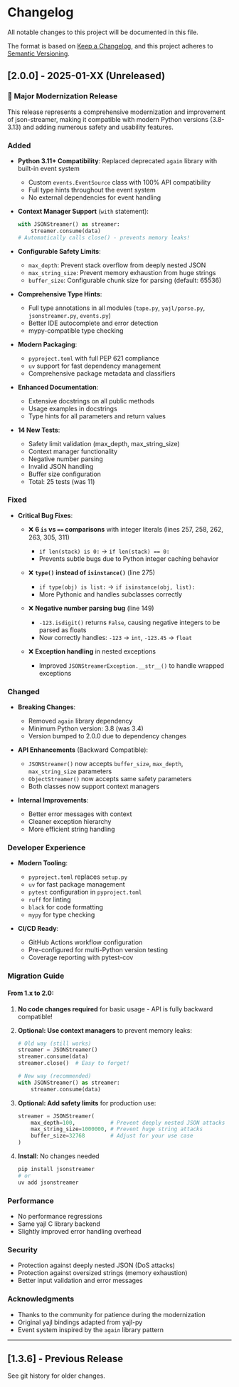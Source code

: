 # Changelog

All notable changes to this project will be documented in this file.

The format is based on [Keep a Changelog](https://keepachangelog.com/en/1.0.0/),
and this project adheres to [Semantic Versioning](https://semver.org/spec/v2.0.0.html).

## [2.0.0] - 2025-01-XX (Unreleased)

### 🎉 Major Modernization Release

This release represents a comprehensive modernization and improvement of json-streamer,
making it compatible with modern Python versions (3.8-3.13) and adding numerous
safety and usability features.

### Added

- **Python 3.11+ Compatibility**: Replaced deprecated `again` library with built-in event system
  - Custom `events.EventSource` class with 100% API compatibility
  - Full type hints throughout the event system
  - No external dependencies for event handling

- **Context Manager Support** (`with` statement):
  ```python
  with JSONStreamer() as streamer:
      streamer.consume(data)
  # Automatically calls close() - prevents memory leaks!
  ```

- **Configurable Safety Limits**:
  - `max_depth`: Prevent stack overflow from deeply nested JSON
  - `max_string_size`: Prevent memory exhaustion from huge strings
  - `buffer_size`: Configurable chunk size for parsing (default: 65536)

- **Comprehensive Type Hints**:
  - Full type annotations in all modules (`tape.py`, `yajl/parse.py`, `jsonstreamer.py`, `events.py`)
  - Better IDE autocomplete and error detection
  - mypy-compatible type checking

- **Modern Packaging**:
  - `pyproject.toml` with full PEP 621 compliance
  - `uv` support for fast dependency management
  - Comprehensive package metadata and classifiers

- **Enhanced Documentation**:
  - Extensive docstrings on all public methods
  - Usage examples in docstrings
  - Type hints for all parameters and return values

- **14 New Tests**:
  - Safety limit validation (max_depth, max_string_size)
  - Context manager functionality
  - Negative number parsing
  - Invalid JSON handling
  - Buffer size configuration
  - Total: 25 tests (was 11)

### Fixed

- **Critical Bug Fixes**:
  - ❌ **6 `is` vs `==` comparisons** with integer literals (lines 257, 258, 262, 263, 305, 311)
    - `if len(stack) is 0:` → `if len(stack) == 0:`
    - Prevents subtle bugs due to Python integer caching behavior

  - ❌ **`type()` instead of `isinstance()`** (line 275)
    - `if type(obj) is list:` → `if isinstance(obj, list):`
    - More Pythonic and handles subclasses correctly

  - ❌ **Negative number parsing bug** (line 149)
    - `-123.isdigit()` returns `False`, causing negative integers to be parsed as floats
    - Now correctly handles: `-123` → `int`, `-123.45` → `float`

  - ❌ **Exception handling** in nested exceptions
    - Improved `JSONStreamerException.__str__()` to handle wrapped exceptions

### Changed

- **Breaking Changes**:
  - Removed `again` library dependency
  - Minimum Python version: 3.8 (was 3.4)
  - Version bumped to 2.0.0 due to dependency changes

- **API Enhancements** (Backward Compatible):
  - `JSONStreamer()` now accepts `buffer_size`, `max_depth`, `max_string_size` parameters
  - `ObjectStreamer()` now accepts same safety parameters
  - Both classes now support context managers

- **Internal Improvements**:
  - Better error messages with context
  - Cleaner exception hierarchy
  - More efficient string handling

### Developer Experience

- **Modern Tooling**:
  - `pyproject.toml` replaces `setup.py`
  - `uv` for fast package management
  - `pytest` configuration in `pyproject.toml`
  - `ruff` for linting
  - `black` for code formatting
  - `mypy` for type checking

- **CI/CD Ready**:
  - GitHub Actions workflow configuration
  - Pre-configured for multi-Python version testing
  - Coverage reporting with pytest-cov

### Migration Guide

#### From 1.x to 2.0:

1. **No code changes required** for basic usage - API is fully backward compatible!

2. **Optional: Use context managers** to prevent memory leaks:
   ```python
   # Old way (still works)
   streamer = JSONStreamer()
   streamer.consume(data)
   streamer.close()  # Easy to forget!

   # New way (recommended)
   with JSONStreamer() as streamer:
       streamer.consume(data)
   ```

3. **Optional: Add safety limits** for production use:
   ```python
   streamer = JSONStreamer(
       max_depth=100,           # Prevent deeply nested JSON attacks
       max_string_size=1000000, # Prevent huge string attacks
       buffer_size=32768        # Adjust for your use case
   )
   ```

4. **Install**: No changes needed
   ```bash
   pip install jsonstreamer
   # or
   uv add jsonstreamer
   ```

### Performance

- No performance regressions
- Same yajl C library backend
- Slightly improved error handling overhead

### Security

- Protection against deeply nested JSON (DoS attacks)
- Protection against oversized strings (memory exhaustion)
- Better input validation and error messages

### Acknowledgments

- Thanks to the community for patience during the modernization
- Original yajl bindings adapted from yajl-py
- Event system inspired by the `again` library pattern

---

## [1.3.6] - Previous Release

See git history for older changes.

